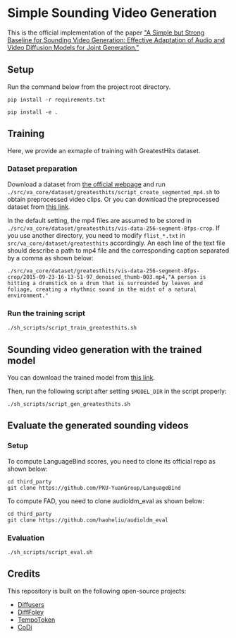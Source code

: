 # Simple Sounding Video Generation

This is the official implementation of the paper ["A Simple but Strong Baseline for Sounding Video Generation: Effective Adaptation of Audio and Video Diffusion Models for Joint Generation."](https://arxiv.org/abs/2409.17550)

## Setup

Run the command below from the project root directory.
```
pip install -r requirements.txt

pip install -e .
```

## Training

Here, we provide an exmaple of training with GreatestHits dataset.

### Dataset preparation

Download a dataset from [the official webpage](https://andrewowens.com/vis/) and run `./src/va_core/dataset/greatesthits/script_create_segmented_mp4.sh` to obtain preprocessed video clips. Or you can download the preprocessed dataset from [this link](https://drive.google.com/file/d/1ypxJaAwFH4eiz2nEn_w2Tu6o99DdSO7L/view?usp=drive_link). 

In the default setting, the mp4 files are assumed to be stored in `./src/va_core/dataset/greatesthits/vis-data-256-segment-8fps-crop`. If you use another directory, you need to modify `flist_*.txt` in `src/va_core/dataset/greatesthits` accordingly. An each line of the text file should describe a path to mp4 file and the corresponding caption separated by a comma as shown below:
```
./src/va_core/dataset/greatesthits/vis-data-256-segment-8fps-crop/2015-09-23-16-13-51-97_denoised_thumb-003.mp4,"A person is hitting a drumstick on a drum that is surrounded by leaves and foliage, creating a rhythmic sound in the midst of a natural environment."
```


### Run the training script

```
./sh_scripts/script_train_greatesthits.sh
```

## Sounding video generation with the trained model

You can download the trained model from [this link](https://drive.google.com/file/d/1pQdhl_j_hjdIMJq9waVTvM3baj5xqeF3/view?usp=drive_link). 

Then, run the following script after setting `$MODEL_DIR` in the script properly:
```
./sh_scripts/script_gen_greatesthits.sh
```

## Evaluate the generated sounding videos

### Setup

To compute LanguageBind scores, you need to clone its official repo as shown below:
```
cd third_party
git clone https://github.com/PKU-YuanGroup/LanguageBind
```

To compute FAD, you need to clone audioldm_eval as shown below:
```
cd third_party
git clone https://github.com/haoheliu/audioldm_eval
```

### Evaluation

```
./sh_scripts/script_eval.sh
```



## Credits

This repository is built on the following open-source projects:
- [Diffusers](https://github.com/huggingface/diffusers)
- [DiffFoley](https://github.com/luosiallen/Diff-Foley)
- [TempoToken](https://github.com/guyyariv/TempoTokens)
- [CoDi](https://github.com/microsoft/i-Code/tree/main/i-Code-V3)
